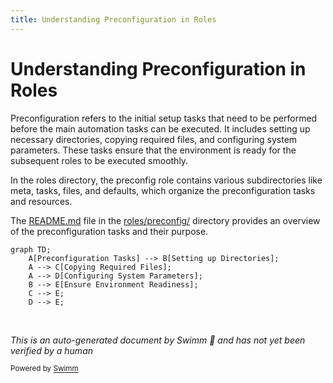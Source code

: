 ```yaml
---
title: Understanding Preconfiguration in Roles
---
```

# Understanding Preconfiguration in Roles

Preconfiguration refers to the initial setup tasks that need to be performed before the main automation tasks can be executed. It includes setting up necessary directories, copying required files, and configuring system parameters. These tasks ensure that the environment is ready for the subsequent roles to be executed smoothly.

In the roles directory, the preconfig role contains various subdirectories like meta, tasks, files, and defaults, which organize the preconfiguration tasks and resources.

The <SwmPath>[README.md](README.md)</SwmPath> file in the <SwmPath>[roles/preconfig/](roles/preconfig/)</SwmPath> directory provides an overview of the preconfiguration tasks and their purpose.

```mermaid
graph TD;
    A[Preconfiguration Tasks] --> B[Setting up Directories];
    A --> C[Copying Required Files];
    A --> D[Configuring System Parameters];
    B --> E[Ensure Environment Readiness];
    C --> E;
    D --> E;
```

&nbsp;

*This is an auto-generated document by Swimm 🌊 and has not yet been verified by a human*

<SwmMeta version="3.0.0" repo-id="Z2l0aHViJTNBJTNBYW5zaWJsZS1wb3dlci1haXgtb3JhY2xlJTNBJTNBU3dpbW0tRGVtbw==" repo-name="ansible-power-aix-oracle"><sup>Powered by [Swimm](/)</sup></SwmMeta>
